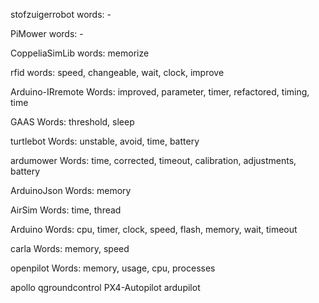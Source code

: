 stofzuigerrobot
words: -

PiMower
words: -

CoppeliaSimLib
words: memorize

rfid
words: speed, changeable, wait, clock, improve

Arduino-IRremote
Words: improved, parameter, timer, refactored, timing, time

GAAS
Words: threshold, sleep

turtlebot
Words: unstable, avoid, time, battery

ardumower
Words: time, corrected, timeout, calibration, adjustments, battery

ArduinoJson
Words: memory

AirSim
Words: time, thread

Arduino
Words: cpu, timer, clock, speed, flash, memory, wait, timeout

carla
Words: memory, speed

openpilot
Words: memory, usage, cpu, processes

apollo
qgroundcontrol
PX4-Autopilot
ardupilot